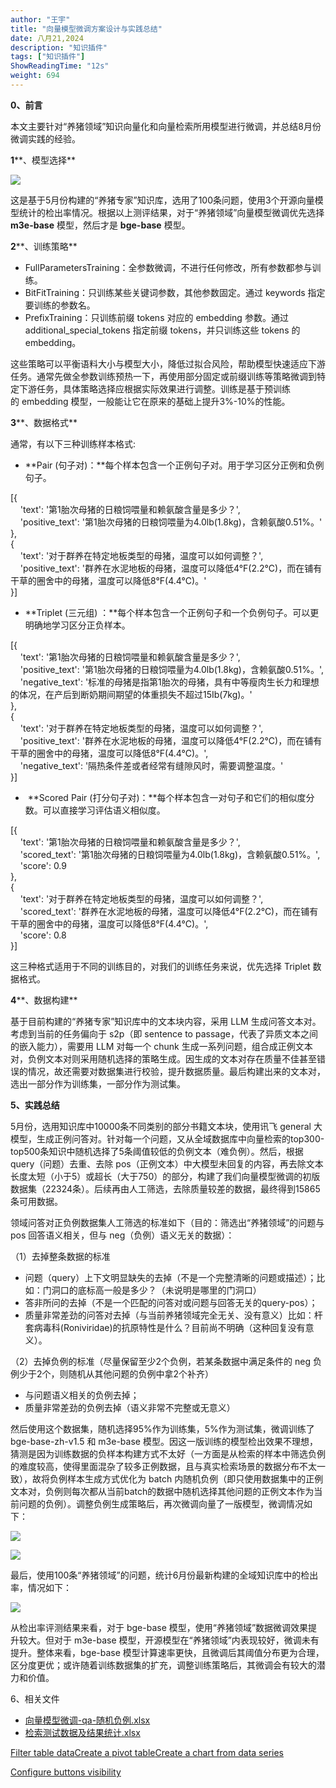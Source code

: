 ```yaml
---
author: "王宇"
title: "向量模型微调方案设计与实践总结"
date: 八月21,2024
description: "知识插件"
tags: ["知识插件"]
ShowReadingTime: "12s"
weight: 694
---
```

**0、前言**

本文主要针对“养猪领域”知识向量化和向量检索所用模型进行微调，并总结8月份微调实践的经验。

**1****、模型选择**

![](/download/attachments/123653194/image2024-5-28_9-31-38.png?version=1&modificationDate=1716859898246&api=v2)

这是基于5月份构建的“养猪专家”知识库，选用了100条问题，使用3个开源向量模型统计的检出率情况。根据以上测评结果，对于“养猪领域”向量模型微调优先选择 **m3e-base** 模型，然后才是 **bge-base** 模型。

**2****、训练策略**

*   FullParametersTraining：全参数微调，不进行任何修改，所有参数都参与训练。
*   BitFitTraining：只训练某些关键词参数，其他参数固定。通过 keywords 指定要训练的参数名。
*   PrefixTraining：只训练前缀 tokens 对应的 embedding 参数。通过 additional\_special\_tokens 指定前缀 tokens，并只训练这些 tokens 的 embedding。

这些策略可以平衡语料大小与模型大小，降低过拟合风险，帮助模型快速适应下游任务。通常先做全参数训练预热一下，再使用部分固定或前缀训练等策略微调到特定下游任务，具体策略选择应根据实际效果进行调整。训练是基于预训练的 embedding 模型，一般能让它在原来的基础上提升3%-10%的性能。

**3****、数据格式**

通常，有以下三种训练样本格式:

*   **Pair (句子对)：**每个样本包含一个正例句子对。用于学习区分正例和负例句子。

\[{  
    'text': '第1胎次母猪的日粮饲喂量和赖氨酸含量是多少？',  
    'positive\_text': '第1胎次母猪的日粮饲喂量为4.0lb(1.8kg)，含赖氨酸0.51%。'  
},  
{  
    'text': '对于群养在特定地板类型的母猪，温度可以如何调整？',  
    'positive\_text': '群养在水泥地板的母猪，温度可以降低4°F(2.2°C)，而在铺有干草的圈舍中的母猪，温度可以降低8°F(4.4°C)。'  
}\]

*   **Triplet (三元组) ：**每个样本包含一个正例句子和一个负例句子。可以更明确地学习区分正负样本。

\[{  
    'text': '第1胎次母猪的日粮饲喂量和赖氨酸含量是多少？',  
    'positive\_text': '第1胎次母猪的日粮饲喂量为4.0lb(1.8kg)，含赖氨酸0.51%。',  
    'negative\_text': '标准的母猪是指第1胎次的母猪，具有中等瘦肉生长力和理想的体况，在产后到断奶期间期望的体重损失不超过15Ib(7kg)。'  
},  
{  
    'text': '对于群养在特定地板类型的母猪，温度可以如何调整？',  
    'positive\_text': '群养在水泥地板的母猪，温度可以降低4°F(2.2°C)，而在铺有干草的圈舍中的母猪，温度可以降低8°F(4.4°C)。',  
    'negative\_text': '隔热条件差或者经常有缝隙风时，需要调整温度。'  
}\]

*    **Scored Pair (打分句子对)：**每个样本包含一对句子和它们的相似度分数。可以直接学习评估语义相似度。

\[{  
    'text': '第1胎次母猪的日粮饲喂量和赖氨酸含量是多少？',  
    'scored\_text': '第1胎次母猪的日粮饲喂量为4.0lb(1.8kg)，含赖氨酸0.51%。',  
    'score': 0.9  
},  
{  
    'text': '对于群养在特定地板类型的母猪，温度可以如何调整？',  
    'scored\_text': '群养在水泥地板的母猪，温度可以降低4°F(2.2°C)，而在铺有干草的圈舍中的母猪，温度可以降低8°F(4.4°C)。',  
    'score': 0.8  
}\]

这三种格式适用于不同的训练目的，对我们的训练任务来说，优先选择 Triplet 数据格式。

**4****、数据构建**

基于目前构建的“养猪专家”知识库中的文本块内容，采用 LLM 生成问答文本对。考虑到当前的任务偏向于 s2p（即 sentence to passage，代表了异质文本之间的嵌入能力），需要用 LLM 对每一个 chunk 生成一系列问题，组合成正例文本对，负例文本对则采用随机选择的策略生成。因生成的文本对存在质量不佳甚至错误的情况，故还需要对数据集进行校验，提升数据质量。最后构建出来的文本对，选出一部分作为训练集，一部分作为测试集。

**5、实践总结**

5月份，选用知识库中10000条不同类别的部分书籍文本块，使用讯飞 general 大模型，生成正例问答对。针对每一个问题，又从全域数据库中向量检索的top300-top500条知识中随机选择了5条阈值较低的负例文本（难负例）。然后，根据 query（问题）去重、去除 pos（正例文本）中大模型未回复的内容，再去除文本长度太短（小于5）或超长（大于750）的部分，构建了我们向量模型微调的初版数据集（22324条）。后续再由人工筛选，去除质量较差的数据，最终得到15865条可用数据。

领域问答对正负例数据集人工筛选的标准如下（目的：筛选出“养猪领域”的问题与 pos 回答语义相关，但与 neg（负例）语义无关的数据）：

（1）去掉整条数据的标准

*   问题（query）上下文明显缺失的去掉（不是一个完整清晰的问题或描述）；比如：门洞口的底标高一般是多少？（未说明是哪里的门洞口）
*   答非所问的去掉（不是一个匹配的问答对或问题与回答无关的query-pos）；
*   质量非常差劲的问答对去掉（与当前养猪领域完全无关、没有意义）比如：杆套病毒科(Roniviridae)的抗原特性是什么？目前尚不明确（这种回复没有意义）。

（2）去掉负例的标准（尽量保留至少2个负例，若某条数据中满足条件的 neg 负例少于2个，则随机从其他问题的负例中拿2个补齐）

*   与问题语义相关的负例去掉；
*   质量非常差劲的负例去掉（语义非常不完整或无意义）

然后使用这个数据集，随机选择95%作为训练集，5%作为测试集，微调训练了 bge-base-zh-v1.5 和 m3e-base 模型。因这一版训练的模型检出效果不理想，猜测是因为训练数据的负样本构建方式不太好（一方面是从检索的样本中筛选负例的难度较高，使得里面混杂了较多正例数据，且与真实检索场景的数据分布不太一致），故将负例样本生成方式优化为 batch 内随机负例（即只使用数据集中的正例文本对，负例则每次都从当前batch的数据中随机选择其他问题的正例文本作为当前问题的负例）。调整负例生成策略后，再次微调向量了一版模型，微调情况如下：

![](/download/attachments/123653194/image2024-8-21_11-35-15.png?version=1&modificationDate=1724211315532&api=v2)

![](/download/attachments/123653194/image2024-8-21_11-35-29.png?version=1&modificationDate=1724211329218&api=v2)

最后，使用100条“养猪领域”的问题，统计6月份最新构建的全域知识库中的检出率，情况如下：

![](/download/attachments/123653194/image2024-8-21_11-36-43.png?version=1&modificationDate=1724211403821&api=v2)

从检出率评测结果来看，对于 bge-base 模型，使用“养猪领域”数据微调效果提升较大。但对于 m3e-base 模型，开源模型在“养猪领域”内表现较好，微调未有提升。整体来看，bge-base 模型计算速率更快，且微调后其阈值分布更为合理，区分度更优；或许随着训练数据集的扩充，调整训练策略后，其微调会有较大的潜力和价值。

6、相关文件

*   [向量模型微调-qa-随机负例.xlsx](/download/attachments/123653194/%E5%90%91%E9%87%8F%E6%A8%A1%E5%9E%8B%E5%BE%AE%E8%B0%83-qa-%E9%9A%8F%E6%9C%BA%E8%B4%9F%E4%BE%8B.xlsx?version=1&modificationDate=1724211736851&api=v2)
*   [检索测试数据及结果统计.xlsx](/download/attachments/123653194/%E6%A3%80%E7%B4%A2%E6%B5%8B%E8%AF%95%E6%95%B0%E6%8D%AE%E5%8F%8A%E7%BB%93%E6%9E%9C%E7%BB%9F%E8%AE%A1.xlsx?version=1&modificationDate=1724211700390&api=v2)

[Filter table data](#)[Create a pivot table](#)[Create a chart from data series](#)

[Configure buttons visibility](/users/tfac-settings.action)